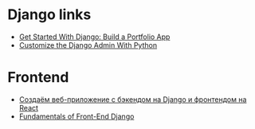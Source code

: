 # Django links

- [Get Started With Django: Build a Portfolio App](https://realpython.com/courses/django-portfolio-project/)
- [Customize the Django Admin With Python](https://realpython.com/customize-django-admin-python/)

# Frontend

- [Создаём веб-приложение с бэкендом на Django и фронтендом на React](https://tproger.ru/translations/django-react-webapp/)
- [Fundamentals of Front-End Django](https://mkdev.me/en/posts/fundamentals-of-front-end-django)